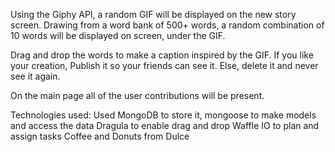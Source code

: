 

Using the Giphy API, a random GIF will be displayed on the new story screen.
Drawing from a word bank of 500+ words, a random combination of 10 words will be
displayed on screen, under the GIF.

Drag and drop the words to make a caption inspired by the GIF.
If you like your creation, Publish it so your friends can see it.
Else, delete it and never see it again.

On the main page all of the user contributions will be present. 



Technologies used:
Used MongoDB to store it, mongoose to make models and access the data
Dragula to enable drag and drop
Waffle IO to plan and assign tasks
Coffee and Donuts from Dulce



